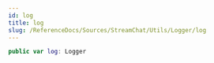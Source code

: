 ```yaml
---
id: log 
title: log
slug: /ReferenceDocs/Sources/StreamChat/Utils/Logger/log
---
```


``` swift
public var log: Logger 
```
